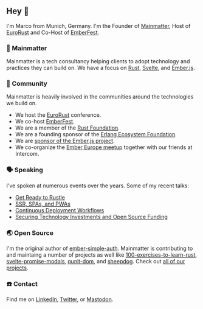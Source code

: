 ## Hey 👋

I'm Marco from Munich, Germany. I'm the Founder of [Mainmatter](https://mainmatter.com), Host of [EuroRust](https://eurorust.eu) and Co-Host of [EmberFest](https://emberfest.eu).

### 💼 Mainmatter

Mainmatter is a tech consultancy helping clients to adopt technology and practices they can build on. We have a focus on [Rust](https://github.com/topics/rust), [Svelte](https://github.com/topics/svelte), and [Ember.js](https://github.com/topics/emberjs).

### 🤗 Community

Mainmatter is heavily involved in the communities around the technologies we build on.

* We host the [EuroRust](https://eurorust.eu) conference.
* We co-host [EmberFest](https://emberfest.eu).
* We are a member of the [Rust Foundation](https://foundation.rust-lang.org).
* We are a founding sponsor of the [Erlang Ecosystem Foundation](https://erlef.org/sponsors).
* We are [sponsor of the Ember.js project](https://emberjs.com/sponsors/).
* We co-organize the [Ember Europe meetup](https://embereurope.org) together with our friends at Intercom.

### 🗣️ Speaking

I've spoken at numerous events over the years. Some of my recent talks:

* [Get Ready to Rustle](https://youtube.com/watch?v=tjqQMpXdot0)
* [SSR, SPAs, and PWAs](https://youtube.com/watch?v=1h3PugRA-xM)
* [Continuous Deployment Workflows](https://youtube.com/watch?v=eJ_fERgo7cc)
* [Securing Technology Investments and Open Source Funding](https://youtube.com/watch?v=QMUm6UOoNRs)

### 🌏 Open Source

I'm the original author of [ember-simple-auth](https://github.com/mainmatter/ember-simple-auth). Mainmatter is contributing to and maintaing a number of projects as well like [100-exercises-to-learn-rust](https://github.com/mainmatter/100-exercises-to-learn-rust), [svelte-promise-modals](https://github.com/mainmatter/svelte-promise-modals), [qunit-dom](https://github.com/mainmatter/qunit-dom), and [sheepdog](https://github.com/mainmatter/sheepdog). Check out [all of our projects](https://github.com/orgs/mainmatter/repositories).

### ☎️ Contact

Find me on [LinkedIn](https://www.linkedin.com/in/marco-otte-witte), [Twitter](https://x.com/marcoow), or [Mastodon](https://mastodon.social/@marcoow).
